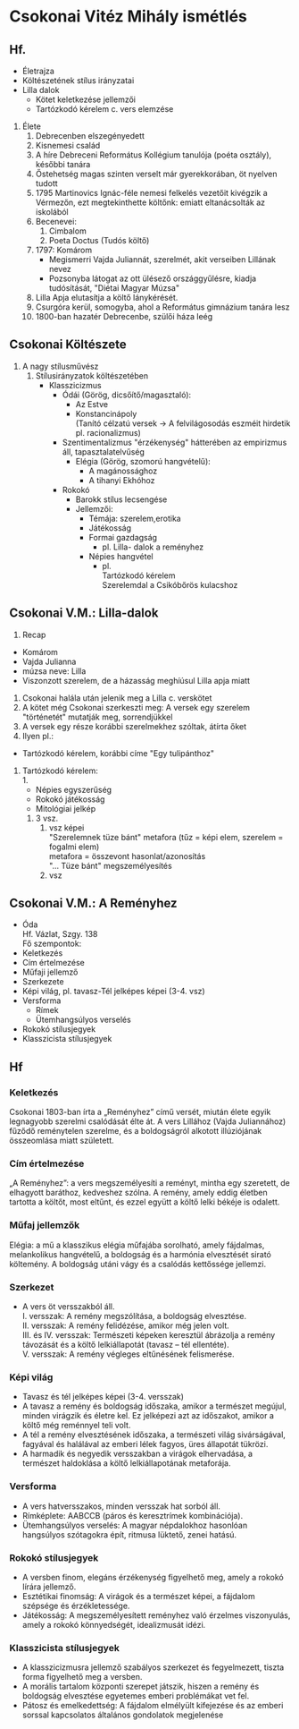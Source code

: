 # Csokonai Vitéz Mihály ismétlés  
## Hf.  
- Életrajza  
- Költészetének stílus irányzatai  
- Lilla dalok  
  - Kötet keletkezése jellemzői  
  - Tartózkodó kérelem c. vers elemzése  
  
1. Élete  
   1. Debrecenben elszegényedett  
   2. Kisnemesi család  
   3. A híre Debreceni Református Kollégium tanulója (poéta osztály), későbbi tanára  
   4. Őstehetség magas szinten verselt már gyerekkorában, öt nyelven tudott  
   5. 1795 Martinovics Ignác-féle nemesi felkelés vezetőit kivégzik a Vérmezőn, ezt megtekinthette költőnk: emiatt eltanácsolták az iskolából  
   6. Becenevei:  
      1. Cimbalom  
      2. Poeta Doctus (Tudós költő)  
   7. 1797: Komárom  
      - Megismerri Vajda Juliannát, szerelmét, akit verseiben Lillának nevez  
      - Pozsonyba látogat az ott ülésező országgyűlésre, kiadja tudósítását, "Diétai Magyar Múzsa"  
   8. Lilla Apja elutasítja a költő lánykérését.  
   9.  Csurgóra kerül, somogyba, ahol a Református gimnázium tanára lesz  
   10. 1800-ban hazatér Debrecenbe, szülői háza leég  
## Csokonai Költészete  
1. A nagy stílusművész  
   1. Stílusirányzatok költészetében  
      - Klasszicizmus  
        - Ódái (Görög, dicsőítő/magasztaló):  
          - Az Estve  
          - Konstancinápoly  
          (Tanító célzatú versek -> A felvilágosodás eszméit hirdetik pl. racionalizmus)  
        - Szentimentalizmus "érzékenység" hátterében az empirizmus áll, tapasztalatelvűség  
          - Elégia (Görög, szomorú hangvételű):  
            - A magánossághoz  
            - A tihanyi Ekhóhoz  
        - Rokokó  
          - Barokk stílus lecsengése  
          - Jellemzői:  
            - Témája: szerelem,erotika  
            - Játékosság  
            - Formai gazdagság  
              - pl. Lilla- dalok a reményhez  
            - Népies hangvétel  
              - pl.  
              Tartózkodó kérelem  
              Szerelemdal a Csikóbőrös kulacshoz  
## Csokonai V.M.: Lilla-dalok  
1. Recap  
- Komárom  
- Vajda Julianna  
- múzsa neve: Lilla  
- Viszonzott szerelem, de a házasság meghíúsul Lilla apja miatt  
1. Csokonai halála után jelenik meg a Lilla c. verskötet  
2. A kötet még Csokonai szerkeszti meg: A versek egy szerelem "történetét" mutatják meg, sorrendjükkel  
3. A versek egy része korábbi szerelmekhez szóltak, átírta őket  
4. Ilyen pl.:  
- Tartózkodó kérelem, korábbi címe "Egy tulipánthoz"  
1. Tartózkodó kérelem:  
   1.  
   - Népies egyszerűség  
   - Rokokó játékosság  
   - Mitológiai jelkép  
   1. 3 vsz.  
      1. vsz képei  
      "Szerelemnek tüze bánt" metafora (tűz = képi elem, szerelem = fogalmi elem)  
      metafora = összevont hasonlat/azonosítás  
      "... Tüze bánt" megszemélyesítés  
      2. vsz  
## Csokonai V.M.: A Reményhez  
- Óda  
Hf. Vázlat, Szgy. 138  
Fő szempontok:  
- Keletkezés  
- Cím értelmezése  
- Műfaji jellemző  
- Szerkezete  
- Képi világ, pl. tavasz-Tél jelképes képei (3-4. vsz)  
- Versforma  
  - Rímek  
  - Ütemhangsúlyos verselés  
- Rokokó stílusjegyek  
- Klasszicista stílusjegyek  
## Hf  
### Keletkezés  
Csokonai 1803-ban írta a „Reményhez” című versét, miután élete egyik legnagyobb szerelmi csalódását élte át. A vers Lillához (Vajda Juliannához) fűződő reménytelen szerelme, és a boldogságról alkotott illúziójának összeomlása miatt született.  
### Cím értelmezése  
„A Reményhez”: a vers megszemélyesíti a reményt, mintha egy szeretett, de elhagyott baráthoz, kedveshez szólna. A remény, amely eddig életben tartotta a költőt, most eltűnt, és ezzel együtt a költő lelki békéje is odalett.  
### Műfaj jellemzők  
Elégia: a mű a klasszikus elégia műfajába sorolható, amely fájdalmas, melankolikus hangvételű, a boldogság és a harmónia elvesztését sirató költemény. A boldogság utáni vágy és a csalódás kettőssége jellemzi.  
### Szerkezet  
- A vers öt versszakból áll.  
  I. versszak: A remény megszólítása, a boldogság elvesztése.  
  II. versszak: A remény felidézése, amikor még jelen volt.  
  III. és IV. versszak: Természeti képeken keresztül ábrázolja a remény távozását és a költő lelkiállapotát (tavasz – tél ellentéte).  
  V. versszak: A remény végleges eltűnésének felismerése.  
### Képi világ  
- Tavasz és tél jelképes képei (3-4. versszak)  
- A tavasz a remény és boldogság időszaka, amikor a természet megújul, minden virágzik és életre kel. Ez jelképezi azt az időszakot, amikor a költő még reménnyel teli volt.  
- A tél a remény elvesztésének időszaka, a természeti világ sivárságával, fagyával és halálával az emberi lélek fagyos, üres állapotát tükrözi.  
- A harmadik és negyedik versszakban a virágok elhervadása, a természet haldoklása a költő lelkiállapotának metaforája.  
### Versforma  
- A vers hatversszakos, minden versszak hat sorból áll.  
- Rímképlete: AABCCB (páros és keresztrímek kombinációja).  
- Ütemhangsúlyos verselés: A magyar népdalokhoz hasonlóan hangsúlyos szótagokra épít, ritmusa lüktető, zenei hatású.  
### Rokokó stílusjegyek  
- A versben finom, elegáns érzékenység figyelhető meg, amely a rokokó lírára jellemző.  
- Esztétikai finomság: A virágok és a természet képei, a fájdalom szépsége és érzékletessége.  
- Játékosság: A megszemélyesített reményhez való érzelmes viszonyulás, amely a rokokó könnyedségét, idealizmusát idézi.  
### Klasszicista stílusjegyek  
- A klasszicizmusra jellemző szabályos szerkezet és fegyelmezett, tiszta forma figyelhető meg a versben.  
- A morális tartalom központi szerepet játszik, hiszen a remény és boldogság elvesztése egyetemes emberi problémákat vet fel.  
- Pátosz és emelkedettség: A fájdalom elmélyült kifejezése és az emberi sorssal kapcsolatos általános gondolatok megjelenése  
